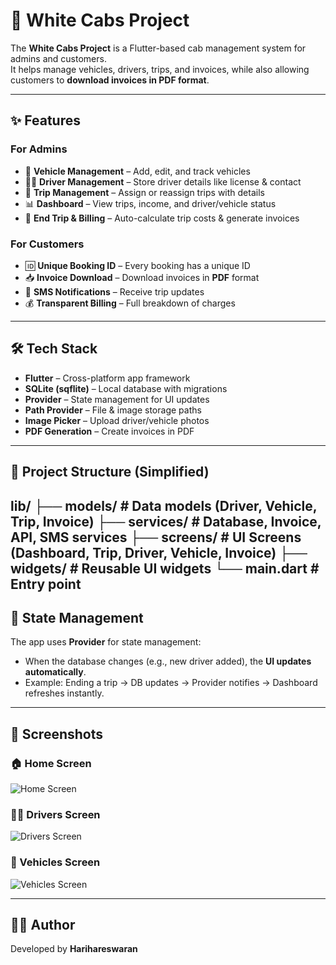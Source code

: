 # 🚖 White Cabs Project

The **White Cabs Project** is a Flutter-based cab management system for admins and customers.  
It helps manage vehicles, drivers, trips, and invoices, while also allowing customers to **download invoices in PDF format**.

---

## ✨ Features

### For Admins
- 🚗 **Vehicle Management** – Add, edit, and track vehicles  
- 👨‍✈️ **Driver Management** – Store driver details like license & contact  
- 📅 **Trip Management** – Assign or reassign trips with details  
- 📊 **Dashboard** – View trips, income, and driver/vehicle status  
- 🧾 **End Trip & Billing** – Auto-calculate trip costs & generate invoices  

### For Customers
- 🆔 **Unique Booking ID** – Every booking has a unique ID  
- 📥 **Invoice Download** – Download invoices in **PDF** format  
- 📲 **SMS Notifications** – Receive trip updates  
- 💰 **Transparent Billing** – Full breakdown of charges  

---

## 🛠 Tech Stack

- **Flutter** – Cross-platform app framework  
- **SQLite (sqflite)** – Local database with migrations  
- **Provider** – State management for UI updates  
- **Path Provider** – File & image storage paths  
- **Image Picker** – Upload driver/vehicle photos  
- **PDF Generation** – Create invoices in PDF  

---

## 📂 Project Structure (Simplified)

lib/
├── models/ # Data models (Driver, Vehicle, Trip, Invoice)
├── services/ # Database, Invoice, API, SMS services
├── screens/ # UI Screens (Dashboard, Trip, Driver, Vehicle, Invoice)
├── widgets/ # Reusable UI widgets
└── main.dart # Entry point
---

## 🔄 State Management

The app uses **Provider** for state management:  
- When the database changes (e.g., new driver added), the **UI updates automatically**.  
- Example: Ending a trip → DB updates → Provider notifies → Dashboard refreshes instantly.  

---

## 📸 Screenshots

### 🏠 Home Screen
![Home Screen](assets/screenshots/home_screen.jpeg)

### 👨‍✈️ Drivers Screen
![Drivers Screen](assets/screenshots/drivers_screen.jpeg)

### 🚗 Vehicles Screen
![Vehicles Screen](assets/screenshots/vehicles_screen.jpeg)

---

## 👨‍💻 Author
Developed by **Harihareswaran**  
